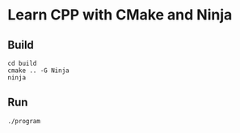 # Learn CPP with CMake and Ninja


## Build
```
cd build
cmake .. -G Ninja
ninja
```


## Run
```
./program
```